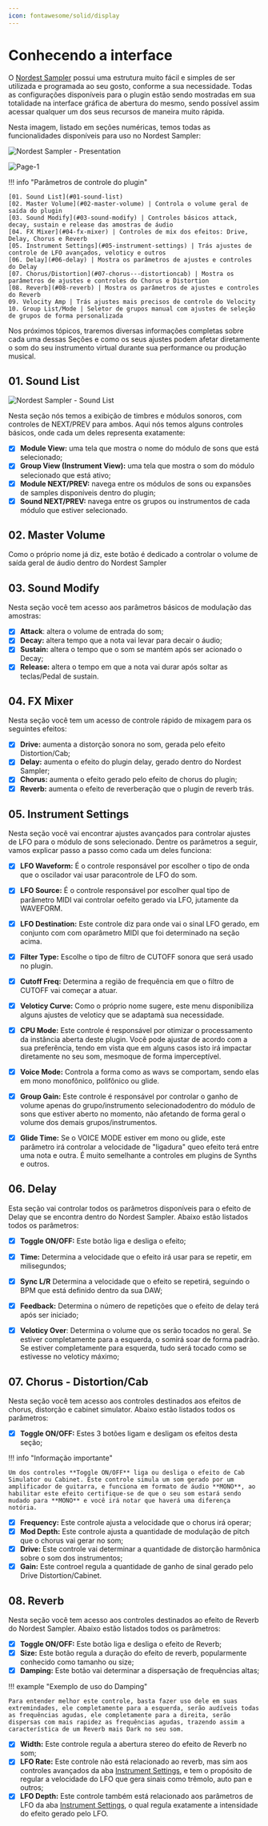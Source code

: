 ```yaml
---
icon: fontawesome/solid/display
---
```


# Conhecendo a interface

O [Nordest Sampler](https://www.youtube.com/watch?v=_G5LDz5CN1I) possui uma estrutura muito fácil e simples de ser utilizada e programada ao seu gosto, conforme a sua necessidade. Todas as configurações disponíveis para o plugin estão sendo mostradas em sua totalidade na interface gráfica de abertura do mesmo, sendo possível assim acessar qualquer um dos seus recursos de maneira muito rápida.

Nesta imagem, listado em seções numéricas, temos todas as funcionalidades disponíveis para uso no Nordest Sampler:

![Nordest Sampler - Presentation](../../assets/images/nordest-sampler-presentation.svg)

![Page-1](../../assets/images/nordest-sampler-presentation.drawio)

!!! info "Parâmetros de controle do plugin"

    [01. Sound List](#01-sound-list)
    [02. Master Volume](#02-master-volume) | Controla o volume geral de saída do plugin
    [03. Sound Modify](#03-sound-modify) | Controles básicos attack, decay, sustain e release das amostras de áudio
    [04. FX Mixer](#04-fx-mixer) | Controles de mix dos efeitos: Drive, Delay, Chorus e Reverb
    [05. Instrument Settings](#05-instrument-settings) | Trás ajustes de controle de LFO avançados, veloticy e outros
    [06. Delay](#06-delay) | Mostra os parâmetros de ajustes e controles do Delay
    [07. Chorus/Distortion](#07-chorus---distortioncab) | Mostra os parâmetros de ajustes e controles do Chorus e Distortion
    [08. Reverb](#08-reverb) | Mostra os parâmetros de ajustes e controles do Reverb
    09. Velocity Amp | Trás ajustes mais precisos de controle do Velocity
    10. Group List/Mode | Seletor de grupos manual com ajustes de seleção de grupos de forma personalizada

Nos próximos tópicos, traremos diversas informações completas sobre cada uma dessas Seções e como os seus ajustes podem afetar diretamente o som do seu instrumento virtual durante sua performance ou produção musical.

## 01. Sound List

![Nordest Sampler - Sound List](../../assets/images/nordest-sampler-sound-list.svg)

Nesta seção nós temos a exibição de timbres e módulos sonoros, com controles de NEXT/PREV para ambos.
Aqui nós temos alguns controles básicos, onde cada um deles representa exatamente:

- [x]   **Module View:** uma tela que mostra o nome do módulo de sons que está selecionado;
- [x]   **Group View (Instrument View):** uma tela que mostra o som do módulo selecionado que está ativo;
- [x]   **Module NEXT/PREV:** navega entre os módulos de sons ou expansões de samples disponíveis dentro do plugin;
- [x]   **Sound NEXT/PREV:** navega entre os grupos ou instrumentos de cada módulo que estiver selecionado.

## 02. Master Volume

Como o próprio nome já diz, este botão é dedicado a controlar o volume de saída geral de áudio dentro do Nordest Sampler

## 03. Sound Modify

Nesta seção você tem acesso aos parâmetros básicos de modulação das amostras:

- [x]   **Attack**: altera o volume de entrada do som;
- [x]   **Decay:** altera tempo que a nota vai levar para decair o áudio;
- [x]   **Sustain:** altera o tempo que o som se mantém após ser acionado o Decay;
- [x]   **Release:** altera o tempo em que a nota vai durar após soltar as teclas/Pedal de sustain.

## 04. FX Mixer

Nesta seção você tem um acesso de controle rápido de mixagem para os seguintes efeitos:

- [x]   **Drive:** aumenta a distorção sonora no som, gerada pelo efeito Distortion/Cab;
- [x]   **Delay:** aumenta o efeito do plugin delay, gerado dentro do Nordest Sampler;
- [x]   **Chorus:** aumenta o efeito gerado pelo efeito de chorus do plugin;
- [x]   **Reverb:** aumenta o efeito de reverberação que o plugin de reverb trás.

## 05. Instrument Settings

Nesta seção você vai encontrar ajustes avançados para controlar ajustes de LFO para o módulo de sons selecionado.
Dentre os parâmetros a seguir, vamos explicar passo a passo como cada um deles funciona:

- [x]   **LFO Waveform:** É o controle responsável por escolher o tipo de onda que o oscilador vai usar paracontrole de LFO do som.

- [x]   **LFO Source:** É o controle responsável por escolher qual tipo de parâmetro MIDI vai controlar oefeito gerado via LFO, jutamente da WAVEFORM.

- [x]   **LFO Destination:** Este controle diz para onde vai o sinal LFO gerado, em conjunto com com oparâmetro MIDI que foi determinado na seção acima.

- [x]   **Filter Type:** Escolhe o tipo de filtro de CUTOFF sonora que será usado no plugin.

- [x]   **Cutoff Freq:** Determina a região de frequência em que o filtro de CUTOFF vai começar a atuar.

- [x]   **Veloticy Curve:** Como o próprio nome sugere, este menu disponibiliza alguns ajustes de veloticy que se adaptamà sua necessidade.

- [x]   **CPU Mode:** Este controle é responsável por otimizar o processamento da instância aberta deste plugin. Você pode ajustar de acordo com a sua preferência, tendo em vista que em alguns casos isto irá impactar diretamente no seu som, mesmoque de forma imperceptível.

- [x]   **Voice Mode:** Controla a forma como as wavs se comportam, sendo elas em mono monofônico, polifônico ou glide.

- [x]   **Group Gain:** Este controle é responsável por controlar o ganho de volume apenas do grupo/instrumento selecionadodentro do módulo de sons que estiver aberto no momento, não afetando de forma geral o volume dos demais grupos/instrumentos.

- [x]   **Glide Time:** Se o VOICE MODE estiver em mono ou glide, este parâmetro irá controlar a velocidade de "ligadura" queo efeito terá entre uma nota e outra. É muito semelhante a controles em plugins de Synths e outros.

## 06. Delay

Esta seção vai controlar todos os parâmetros disponíveis para o efeito de Delay que se encontra dentro do Nordest Sampler.
Abaixo estão listados todos os parâmetros:

- [x]   **Toggle ON/OFF:** Este botão liga e desliga o efeito;

- [x]   **Time:** Determina a velocidade que o efeito irá usar para se repetir, em milisegundos;

- [x]   **Sync L/R** Determina a velocidade que o efeito se repetirá, seguindo o BPM que está definido dentro da sua DAW;

- [x]   **Feedback:** Determina o número de repetições que o efeito de delay terá após ser iniciado;

- [x]   **Veloticy Over**: Determina o volume que os serão tocados no geral. Se estiver completamente para a esquerda, o somirá soar de forma padrão. Se estiver completamente para esquerda, tudo será tocado como se estivesse no veloticy máximo;

## 07. Chorus - Distortion/Cab

Nesta seção você tem acesso aos controles destinados aos efeitos de chorus, distorção e cabinet simulator.
Abaixo estão listados todos os parâmetros:

- [x]   **Toggle ON/OFF:** Estes 3 botões ligam e desligam os efeitos desta seção;

!!! info "Informação importante"

    Um dos controles **Toggle ON/OFF** liga ou desliga o efeito de Cab Simulator ou Cabinet. Este controle simula um som gerado por um amplificador de guitarra, e funciona em formato de áudio **MONO**, ao habilitar este efeito certifique-se de que o seu som estará sendo mudado para **MONO** e você irá notar que haverá uma diferença notória.

- [x]   **Frequency:** Este controle ajusta a velocidade que o chorus irá operar;
- [x]   **Mod Depth:** Este controle ajusta a quantidade de modulação de pitch que o chorus vai gerar no som;
- [x]   **Drive:** Este controle vai determinar a quantidade de distorção harmônica sobre o som dos instrumentos;
- [x]   **Gain:** Este controel regula a quantidade de ganho de sinal gerado pelo Drive Distortion/Cabinet.

## 08. Reverb

Nesta seção você tem acesso aos controles destinados ao efeito de Reverb do Nordest Sampler.
Abaixo estão listados todos os parâmetros:

- [x]   **Toggle ON/OFF:** Este botão liga e desliga o efeito de Reverb;
- [x]   **Size:** Este botão regula a duração do efeito de reverb, popularmente conhecido como tamanho ou size;
- [x]   **Damping:** Este botão vai determinar a dispersação de frequências altas;

!!! example "Exemplo de uso do Damping"

    Para entender melhor este controle, basta fazer uso dele em suas extremindades, ele completamente para a esquerda, serão audíveis todas as frequências agudas, ele completamente para a direita, serão dispersas com mais rapidez as frequências agudas, trazendo assim a característica de um Reverb mais Dark no seu som.

- [x]   **Width:** Este controle regula a abertura stereo do efeito de Reverb no som;
- [x]   **LFO Rate:** Este controle não está relacionado ao reverb, mas sim aos controles avançados da aba [Instrument Settings](#05-instrument-settings), e tem o propósito de regular a velocidade do LFO que gera sinais como trêmolo, auto pan e outros;
- [x]   **LFO Depth:** Este controle também está relacionado aos parâmetros de LFO da aba [Instrument Settings](#05-instrument-settings), o qual regula exatamente a intensidade do efeito gerado pelo LFO.

##